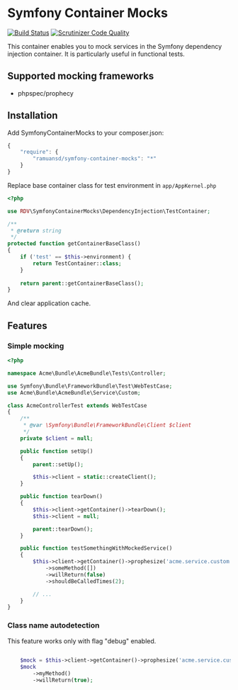 ﻿# Symfony Container Mocks

[![Build Status](https://travis-ci.org/ramunasd/symfony-container-mocks.svg?branch=master)](https://travis-ci.org/ramunasd/symfony-container-mocks)
[![Scrutinizer Code Quality](https://scrutinizer-ci.com/g/ramunasd/symfony-container-mocks/badges/quality-score.png?b=master)](https://scrutinizer-ci.com/g/ramunasd/symfony-container-mocks/?branch=master)

This container enables you to mock services in the Symfony dependency
injection container. It is particularly useful in functional tests.

## Supported mocking frameworks

 * phpspec/prophecy

## Installation

Add SymfonyContainerMocks to your composer.json:

```js
{
    "require": {
        "ramuansd/symfony-container-mocks": "*"
    }
}
```

Replace base container class for test environment in `app/AppKernel.php`

```php
<?php

use RDV\SymfonyContainerMocks\DependencyInjection\TestContainer;

/**
 * @return string
 */
protected function getContainerBaseClass()
{
    if ('test' == $this->environment) {
        return TestContainer::class;
    }
    
    return parent::getContainerBaseClass();
}
```

And clear application cache.


## Features

### Simple mocking

```php
<?php

namespace Acme\Bundle\AcmeBundle\Tests\Controller;

use Symfony\Bundle\FrameworkBundle\Test\WebTestCase;
use Acme\Bundle\AcmeBundle\Service\Custom;

class AcmeControllerTest extends WebTestCase
{
    /**
     * @var \Symfony\Bundle\FrameworkBundle\Client $client
     */
    private $client = null;

    public function setUp()
    {
        parent::setUp();

        $this->client = static::createClient();
    }

    public function tearDown()
    {
        $this->client->getContainer()->tearDown();
        $this->client = null;

        parent::tearDown();
    }

    public function testSomethingWithMockedService()
    {
        $this->client->getContainer()->prophesize('acme.service.custom', Custom::class)
            ->someMethod([])
            ->willReturn(false)
            ->shouldBeCalledTimes(2);

        // ...
    }
}
```

### Class name autodetection 

This feature works only with flag "debug" enabled.
 
```php
    
    $mock = $this->client->getContainer()->prophesize('acme.service.custom');
    $mock
        ->myMethod()
        ->willReturn(true);
    
```
